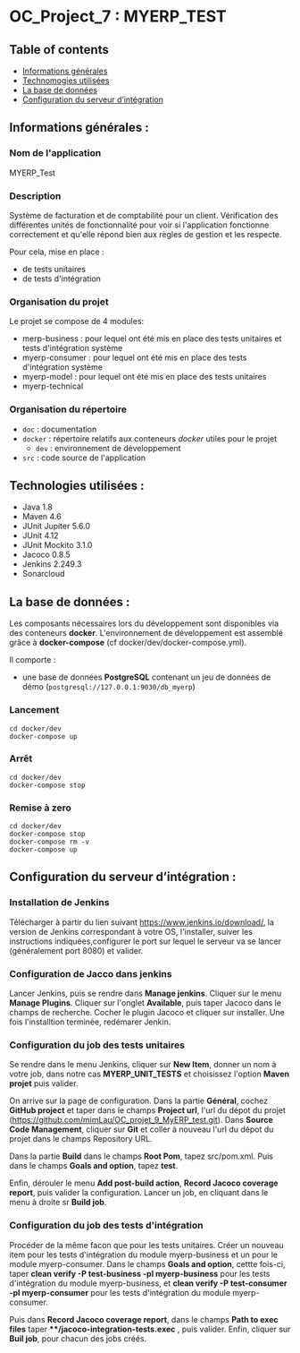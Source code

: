 # OC_Project_7 : MYERP_TEST 

  
  

## Table of contents 
* [Informations générales](#général) 
* [Technomogies utilisées](#technologies) 
* [La base de données](#bdd) 
* [Configuration du serveur d’intégration](#serveurIntegration) 


## Informations générales :  

### Nom de l'application  

MYERP_Test

### Description  

Système de facturation et de comptabilité pour un client. Vérification des différentes unités de fonctionnalité pour voir si l'application fonctionne correctement et qu'elle répond bien aux règles de gestion et les respecte.

Pour cela, mise en place :
- de tests unitaires 
- de tests d'intégration

### Organisation du projet

Le projet se compose de 4 modules:
- merp-business : pour lequel ont été mis en place des tests unitaires et tests d'intégration système
- myerp-consumer : pour lequel ont été mis en place des tests d'intégration système 
- myerp-model : pour lequel ont été mis en place des tests unitaires
- myerp-technical

### Organisation du répertoire

*   `doc` : documentation
*   `docker` : répertoire relatifs aux conteneurs *docker* utiles pour le projet
    *   `dev` : environnement de développement
*   `src` : code source de l'application



## Technologies utilisées : 

* Java 1.8  
* Maven 4.6 
* JUnit Jupiter 5.6.0
* JUnit 4.12
* JUnit Mockito 3.1.0
* Jacoco 0.8.5
* Jenkins 2.249.3
* Sonarcloud

## La base de données : 

Les composants nécessaires lors du développement sont disponibles via des conteneurs **docker**.
L'environnement de développement est assemblé grâce à **docker-compose**
(cf docker/dev/docker-compose.yml).

Il comporte :

*   une base de données **PostgreSQL** contenant un jeu de données de démo (`postgresql://127.0.0.1:9030/db_myerp`)

### Lancement

    cd docker/dev
    docker-compose up


### Arrêt

    cd docker/dev
    docker-compose stop


### Remise à zero

    cd docker/dev
    docker-compose stop
    docker-compose rm -v
    docker-compose up


## Configuration du serveur d’intégration : 


### Installation de Jenkins

Télécharger à partir du lien suivant https://www.jenkins.io/download/, la version de Jenkins correspondant à votre OS, l'installer, suiver les instructions indiquées,configurer le port sur lequel le serveur va se lancer (généralement port 8080) et valider. 

### Configuration de Jacco dans jenkins

Lancer Jenkins, puis se rendre dans **Manage jenkins**. Cliquer sur le menu **Manage Plugins**. Cliquer sur l'onglet **Available**, puis taper Jacoco dans le champs de recherche. Cocher le plugin Jacoco et cliquer sur installer. Une fois l'installtion terminée, redémarer Jenkin.

### Configuration du job des tests unitaires

Se rendre dans le menu Jenkins, cliquer sur **New Item**, donner un nom à votre job, dans notre cas **MYERP_UNIT_TESTS** et choisissez l'option **Maven projet** puis valider.

On arrive sur la page de configuration. Dans la partie **Général**, cochez **GitHub project** et taper dans le champs **Project url**, l'url du dépot du projet (https://github.com/mimLau/OC_projet_9_MyERP_test.git). 
Dans **Source Code Management**, cliquer sur **Git** et coller à nouveau l'url du dépot du projet dans le champs Repository URL.

Dans la partie **Build** dans le champs **Root Pom**, tapez src/pom.xml.
Puis dans le champs **Goals and option**, tapez **test**.

Enfin, dérouler le menu **Add post-build action**, **Record Jacoco coverage report**, puis valider la configuration. 
Lancer un job, en cliquant dans le menu à droite sr **Build job**.


### Configuration du job des tests d'intégration

Procéder de la même facon que pour les tests unitaires. 
Créer un nouveau item pour les tests d'intégration du module myerp-business et un pour le module myerp-consumer.
Dans le champs **Goals and option**, cettte fois-ci, taper **clean verify -P test-business -pl myerp-business** pour les tests d'intégration du module myerp-business, et **clean verify -P test-consumer -pl myerp-consumer** pour les tests d'intégration du module myerp-consumer.

Puis dans **Record Jacoco coverage report**, dans le champs **Path to exec files** taper  __**/jacoco-integration-tests.exec__ , puis valider.
Enfin, cliquer sur **Buil job**, pour chacun des jobs créés.